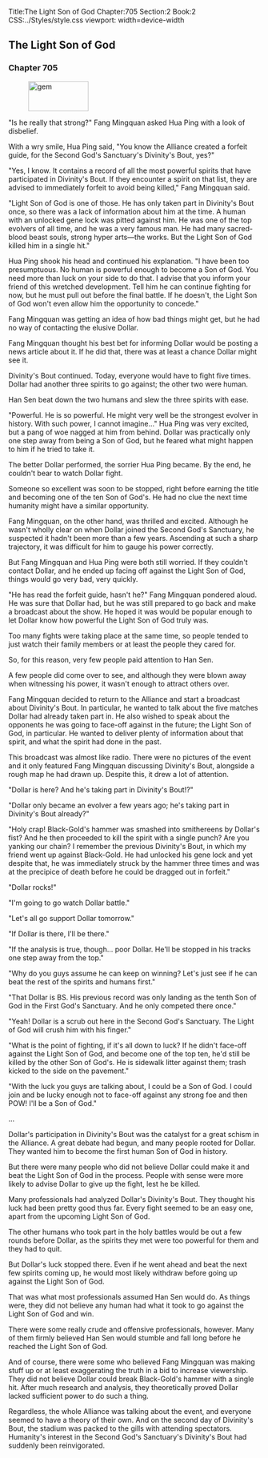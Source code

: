 Title:The Light Son of God 
Chapter:705 
Section:2 
Book:2 
CSS:../Styles/style.css 
viewport: width=device-width
  
## The Light Son of God
### Chapter 705 
<figure>
	<img src="../Images/gem.gif" alt="gem" id="gem" width="120" height="60" />
</figure>
  

  
  "Is he really that strong?" Fang Mingquan asked Hua Ping with a look of disbelief.

With a wry smile, Hua Ping said, "You know the Alliance created a forfeit guide, for the Second God's Sanctuary's Divinity's Bout, yes?"

"Yes, I know. It contains a record of all the most powerful spirits that have participated in Divinity's Bout. If they encounter a spirit on that list, they are advised to immediately forfeit to avoid being killed," Fang Mingquan said.

"Light Son of God is one of those. He has only taken part in Divinity's Bout once, so there was a lack of information about him at the time. A human with an unlocked gene lock was pitted against him. He was one of the top evolvers of all time, and he was a very famous man. He had many sacred-blood beast souls, strong hyper arts—the works. But the Light Son of God killed him in a single hit."

Hua Ping shook his head and continued his explanation. "I have been too presumptuous. No human is powerful enough to become a Son of God. You need more than luck on your side to do that. I advise that you inform your friend of this wretched development. Tell him he can continue fighting for now, but he must pull out before the final battle. If he doesn't, the Light Son of God won't even allow him the opportunity to concede."

Fang Mingquan was getting an idea of how bad things might get, but he had no way of contacting the elusive Dollar.

Fang Mingquan thought his best bet for informing Dollar would be posting a news article about it. If he did that, there was at least a chance Dollar might see it.

Divinity's Bout continued. Today, everyone would have to fight five times. Dollar had another three spirits to go against; the other two were human.

Han Sen beat down the two humans and slew the three spirits with ease.

"Powerful. He is so powerful. He might very well be the strongest evolver in history. With such power, I cannot imagine..." Hua Ping was very excited, but a pang of woe nagged at him from behind. Dollar was practically only one step away from being a Son of God, but he feared what might happen to him if he tried to take it.

The better Dollar performed, the sorrier Hua Ping became. By the end, he couldn't bear to watch Dollar fight.

Someone so excellent was soon to be stopped, right before earning the title and becoming one of the ten Son of God's. He had no clue the next time humanity might have a similar opportunity.

Fang Mingquan, on the other hand, was thrilled and excited. Although he wasn't wholly clear on when Dollar joined the Second God's Sanctuary, he suspected it hadn't been more than a few years. Ascending at such a sharp trajectory, it was difficult for him to gauge his power correctly.

But Fang Mingquan and Hua Ping were both still worried. If they couldn't contact Dollar, and he ended up facing off against the Light Son of God, things would go very bad, very quickly.

"He has read the forfeit guide, hasn't he?" Fang Mingquan pondered aloud. He was sure that Dollar had, but he was still prepared to go back and make a broadcast about the show. He hoped it was would be popular enough to let Dollar know how powerful the Light Son of God truly was.

Too many fights were taking place at the same time, so people tended to just watch their family members or at least the people they cared for.

So, for this reason, very few people paid attention to Han Sen.

A few people did come over to see, and although they were blown away when witnessing his power, it wasn't enough to attract others over.

Fang Mingquan decided to return to the Alliance and start a broadcast about Divinity's Bout. In particular, he wanted to talk about the five matches Dollar had already taken part in. He also wished to speak about the opponents he was going to face-off against in the future; the Light Son of God, in particular. He wanted to deliver plenty of information about that spirit, and what the spirit had done in the past.

This broadcast was almost like radio. There were no pictures of the event and it only featured Fang Mingquan discussing Divinity's Bout, alongside a rough map he had drawn up. Despite this, it drew a lot of attention.

"Dollar is here? And he's taking part in Divinity's Bout!?"

"Dollar only became an evolver a few years ago; he's taking part in Divinity's Bout already?"

"Holy crap! Black-Gold's hammer was smashed into smithereens by Dollar's fist? And he then proceeded to kill the spirit with a single punch? Are you yanking our chain? I remember the previous Divinity's Bout, in which my friend went up against Black-Gold. He had unlocked his gene lock and yet despite that, he was immediately struck by the hammer three times and was at the precipice of death before he could be dragged out in forfeit."

"Dollar rocks!"

"I'm going to go watch Dollar battle."

"Let's all go support Dollar tomorrow."

"If Dollar is there, I'll be there."

"If the analysis is true, though... poor Dollar. He'll be stopped in his tracks one step away from the top."

"Why do you guys assume he can keep on winning? Let's just see if he can beat the rest of the spirits and humans first."

"That Dollar is BS. His previous record was only landing as the tenth Son of God in the First God's Sanctuary. And he only competed there once."

"Yeah! Dollar is a scrub out here in the Second God's Sanctuary. The Light of God will crush him with his finger."

"What is the point of fighting, if it's all down to luck? If he didn't face-off against the Light Son of God, and become one of the top ten, he'd still be killed by the other Son of God's. He is sidewalk litter against them; trash kicked to the side on the pavement."

"With the luck you guys are talking about, I could be a Son of God. I could join and be lucky enough not to face-off against any strong foe and then POW! I'll be a Son of God."

…

Dollar's participation in Divinity's Bout was the catalyst for a great schism in the Alliance. A great debate had begun, and many people rooted for Dollar. They wanted him to become the first human Son of God in history.

But there were many people who did not believe Dollar could make it and beat the Light Son of God in the process. People with sense were more likely to advise Dollar to give up the fight, lest he be killed.

Many professionals had analyzed Dollar's Divinity's Bout. They thought his luck had been pretty good thus far. Every fight seemed to be an easy one, apart from the upcoming Light Son of God.

The other humans who took part in the holy battles would be out a few rounds before Dollar, as the spirits they met were too powerful for them and they had to quit.

But Dollar's luck stopped there. Even if he went ahead and beat the next few spirits coming up, he would most likely withdraw before going up against the Light Son of God.

That was what most professionals assumed Han Sen would do. As things were, they did not believe any human had what it took to go against the Light Son of God and win.

There were some really crude and offensive professionals, however. Many of them firmly believed Han Sen would stumble and fall long before he reached the Light Son of God.

And of course, there were some who believed Fang Mingquan was making stuff up or at least exaggerating the truth in a bid to increase viewership. They did not believe Dollar could break Black-Gold's hammer with a single hit. After much research and analysis, they theoretically proved Dollar lacked sufficient power to do such a thing.

Regardless, the whole Alliance was talking about the event, and everyone seemed to have a theory of their own. And on the second day of Divinity's Bout, the stadium was packed to the gills with attending spectators. Humanity's interest in the Second God's Sanctuary's Divinity's Bout had suddenly been reinvigorated.

